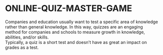# ONLINE-QUIZ-MASTER-GAME
Companies and education usually want to test a specific area of knowledge rather than general knowledge. 
In this way, quizzes are an engaging method for companies and schools to measure growth in knowledge, abilities, and/or skills.  
Typically, a quiz is a short test and doesn’t have as great an impact on grades as a test.
